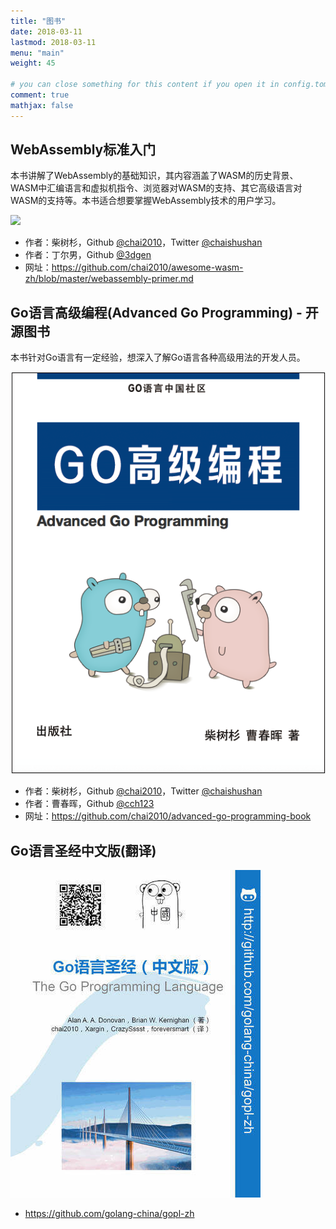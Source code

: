 ```yaml
---
title: "图书"
date: 2018-03-11
lastmod: 2018-03-11
menu: "main"
weight: 45

# you can close something for this content if you open it in config.toml.
comment: true
mathjax: false
---
```


<!--

## C++面向wasm编程 - 合著者，开发中

WebAssembly是新一代的Web虚拟机标准，C/C++程序可以通过Emscripten工具链编译为WebAssembly二进制格式.wasm，进而导入网页中供JavaScript调用——这意味着使用C/C++编写的程序将可以直接运行在网页中。本书从Emscripten基本使用开始介绍了C/C++开发WebAssembly模块的方法；并且以作者在实际工程项目中获取的一手经验为基础，提出了一些一般性的设计原则和技术框架。

![](https://raw.githubusercontent.com/3dgen/cppwasm-book/master/cover.png)

- 作者：丁尔男，Github [@3dgen](https://github.com/3dgen)
- 作者：柴树杉，Github [@chai2010](https://github.com/chai2010)，Twitter [@chaishushan](https://twitter.com/chaishushan)
- 网址：https://github.com/3dgen/cppwasm-book

-->

## WebAssembly标准入门

本书讲解了WebAssembly的基础知识，其内容涵盖了WASM的历史背景、WASM中汇编语言和虚拟机指令、浏览器对WASM的支持、其它高级语言对WASM的支持等。本书适合想要掌握WebAssembly技术的用户学习。

![](https://raw.githubusercontent.com/chai2010/awesome-wasm-zh/master/webassembly-primer-cover.png)

- 作者：柴树杉，Github [@chai2010](https://github.com/chai2010)，Twitter [@chaishushan](https://twitter.com/chaishushan)
- 作者：丁尔男，Github [@3dgen](https://github.com/3dgen)
- 网址：https://github.com/chai2010/awesome-wasm-zh/blob/master/webassembly-primer.md


## Go语言高级编程(Advanced Go Programming) - 开源图书

本书针对Go语言有一定经验，想深入了解Go语言各种高级用法的开发人员。

![](/images/book-go-chai.png)

- 作者：柴树杉，Github [@chai2010](https://github.com/chai2010)，Twitter [@chaishushan](https://twitter.com/chaishushan)
- 作者：曹春晖，Github [@cch123](https://github.com/cch123)
- 网址：https://github.com/chai2010/advanced-go-programming-book


## Go语言圣经中文版(翻译)

![](/images/book-gopl-zh.jpg)

- https://github.com/golang-china/gopl-zh

<!--

## 论文

- [基于OpenCV的汉字绘制研究(PDF)](/static/docs/opencv-hanzi.pdf) - 计算机工程与设计, 2008
- [CASL汇编器的设计与实现(PDF)](/static/docs/casl-assembler.pdf) - 2005
- [COMET虚拟机的设计与实现(PDF)](/static/docs/comet-vm.pdf) - 2005

-->
